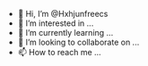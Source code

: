 - 👋 Hi, I’m @Hxhjunfreecs
- 👀 I’m interested in ...
- 🌱 I’m currently learning ...
- 💞️ I’m looking to collaborate on ...
- 📫 How to reach me ...

<!---
Hxhjunfreecs/Hxhjunfreecs is a ✨ special ✨ repository because its `README.md` (this file) appears on your GitHub profile.
You can click the Preview link to take a look at your changes.
--->
